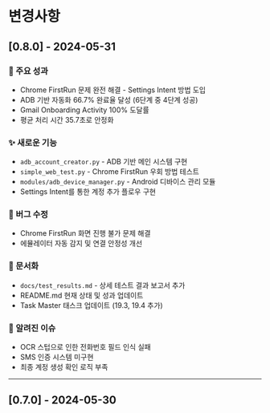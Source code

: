 # 변경사항

## [0.8.0] - 2024-05-31

### 🎉 주요 성과
- Chrome FirstRun 문제 완전 해결 - Settings Intent 방법 도입
- ADB 기반 자동화 66.7% 완료율 달성 (6단계 중 4단계 성공)
- Gmail Onboarding Activity 100% 도달률
- 평균 처리 시간 35.7초로 안정화

### ✨ 새로운 기능
- `adb_account_creator.py` - ADB 기반 메인 시스템 구현
- `simple_web_test.py` - Chrome FirstRun 우회 방법 테스트
- `modules/adb_device_manager.py` - Android 디바이스 관리 모듈
- Settings Intent를 통한 계정 추가 플로우 구현

### 🐛 버그 수정
- Chrome FirstRun 화면 진행 불가 문제 해결
- 에뮬레이터 자동 감지 및 연결 안정성 개선

### 📝 문서화
- `docs/test_results.md` - 상세 테스트 결과 보고서 추가
- README.md 현재 상태 및 성과 업데이트
- Task Master 태스크 업데이트 (19.3, 19.4 추가)

### 🚧 알려진 이슈
- OCR 스텁으로 인한 전화번호 필드 인식 실패
- SMS 인증 시스템 미구현
- 최종 계정 생성 확인 로직 부족

---

## [0.7.0] - 2024-05-30 